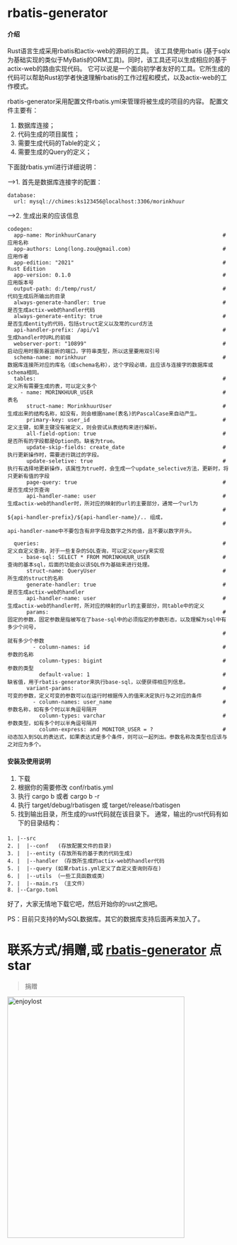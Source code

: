 # rbatis-generator

#### 介绍
Rust语言生成采用rbatis和actix-web的源码的工具。
该工具使用rbatis (基于sqlx为基础实现的类似于MyBatis的ORM工具)。同时，该工具还可以生成相应的基于actix-web的路由实现代码。
它可以说是一个面向初学者友好的工具。它所生成的代码可以帮助Rust初学者快速理解rbatis的工作过程和模式，以及actix-web的工作模式。

rbatis-generator采用配置文件rbatis.yml来管理将被生成的项目的内容。
配置文件主要有：
1. 数据库连接；
2. 代码生成的项目属性；
3. 需要生成代码的Table的定义；
4. 需要生成的Query的定义；

下面就rbatis.yml进行详细说明：

-->1. 首先是数据库连接字的配置：
```
database:
  url: mysql://chimes:ks123456@localhost:3306/morinkhuur
```
-->2. 生成出来的应该信息
```
codegen:
  app-name: MorinkhuurCanary										# 应用名称
  app-authors: Long(long.zou@gmail.com)								# 应用作者
  app-edition: "2021"												# Rust Edition
  app-version: 0.1.0    											# 应用版本号
  output-path: d:/temp/rust/									    # 代码生成后所输出的目录
  always-generate-handler: true                                     # 是否生成actix-web的handler代码
  always-generate-entity: true                                      # 是否生成entity的代码，包括struct定义以及常的curd方法
  api-handler-prefix: /api/v1                                       # 生成handler时URL的前缀
  webserver-port: "10899"                                           # 启动应用时服务器监听的端口，字符串类型，所以这里要用双引号
  schema-name: morinkhuur                                           # 数据库连接所对应的库名（或schema名称），这个字段必填，且应该与连接字的数据库或schema相同。
  tables:														    # 定义所有需要生成的表，可以定义多个
    - name: MORINKHUUR_USER                                         # 表名
      struct-name: MorinkhuurUser                                   # 生成出来的结构名称，如没有，则会根据name(表名)的PascalCase来自动产生。
      primary-key: user_id                                          # 定义主键，如果主键没有被定义，则会尝试从表结构来进行解析。
      all-field-option: true                                        # 是否所有的字段都是Option的。缺省为true。
      update-skip-fields: create_date                               # 执行更新操作时，需要进行跳过的字段。
      update-seletive: true                                         # 执行有选择地更新操作，该属性为true时，会生成一个update_selective方法，更新时，将只更新有值的字段
      page-query: true                                              # 是否生成分页查询
      api-handler-name: user                                        # 生成actix-web的handler时，所对应的映射的url的主要部分，通常一个url为
             													    # ${api-handler-prefix}/${api-handler-name}/.. 组成，
             													    # api-handler-name中不要包含有非字母及数字之外的值，且不要以数字开头。

  queries:														    # 定义自定义查询，对于一些复杂的SQL查询，可以定义query来实现
    - base-sql: SELECT * FROM MORINKHUUR_USER					    # 查询的基本sql，后面的功能会以该SQL作为基础来进行处理。
      struct-name: QueryUser                                        # 所生成的struct的名称
      generate-handler: true                                        # 是否生成actix-web的handler
      api-handler-name: user                                        # 生成actix-web的handler时，所对应的映射的url的主要部分，同table中的定义
      params:                                                       # 固定的参数，固定参数是指被写在了base-sql中的必须指定的参数形态，以及理解为sql中有多少个问号，
      																# 就有多少个参数
        - column-names: id                                          # 参数的名称
          column-types: bigint                                      # 参数的类型
          default-value: 1                                          # 缺省值，用于rbatis-generator来执行base-sql，以便获得相应列信息。
      variant-params:												# 可变的参数，定义可变的参数可以在运行时根据传入的值来决定执行与之对应的条件
        - column-names: user_name                                   # 参数名称，如有多个时以半角逗号隔开
          column-types: varchar                                     # 参数类型，如有多个时以半角逗号隔开
          column-express: and MONITOR_USER = ?                      # 动态加入到SQL的表达式，如果表达式是多个条件，则可以一起列出。参数名称及类型也应该与之对应为多个。
```

#### 安装及使用说明

1.  下载
2.  根据你的需要修改 conf/rbatis.yml
3.  执行 cargo b 或者 cargo b -r
4.  执行 target/debug/rbatisgen 或 target/release/rbatisgen
5.  找到输出目录，所生成的rust代码就在该目录下。
通常，输出的rust代码有如下的目录结构：
#### 
```
1. |--src
2. |  |--conf   (存放配置文件的目录)
3. |  |--entity (存放所有的基于表的代码生成)
4. |  |--handler （存放所生成的actix-web的handler代码
5. |  |--query (如果rbatis.yml定义了自定义查询则存在)
6. |  |--utils （一些工具函数或类）
7. |  |--main.rs （主文件）
8. |--Cargo.toml 
```

好了，大家无情地下载它吧，然后开始你的rust之旅吧。

PS：目前只支持的MySQL数据库。其它的数据库支持后面再来加入了。



# 联系方式/捐赠,或 [rbatis-generator](https://github.com/longzou/rbatis-generator) 点star

> 捐赠

<img style="width: 400px;height: 545px;" width="400" height="545" src="https://gitee.com/poethxp/rbatis-generator/raw/master/wx_account.jpg" alt="enjoylost" />

